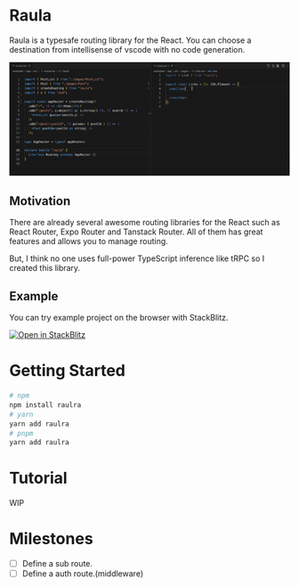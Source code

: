 # Raula

Raula is a typesafe routing library for the React. You can choose a destination from intellisense of vscode with no code generation.

<img src="./docs/video/introduction.gif" />

## Motivation

There are already several awesome routing libraries for the React such as React Router, Expo Router and Tanstack Router. All of them has great features and allows you to manage routing.

But, I think no one uses full-power TypeScript inference like tRPC so I created this library.


## Example

You can try example project on the browser with StackBlitz.

[![Open in StackBlitz](https://developer.stackblitz.com/img/open_in_stackblitz.svg)](https://stackblitz.com/github/toyamarinyon/raula/tree/canary/examples/app)

# Getting Started

```bash
# npm
npm install raulra
# yarn
yarn add raulra
# pnpm
yarn add raulra
```
# Tutorial

WIP

# Milestones

- [ ] Define a sub route.
- [ ] Define a auth route.(middleware)